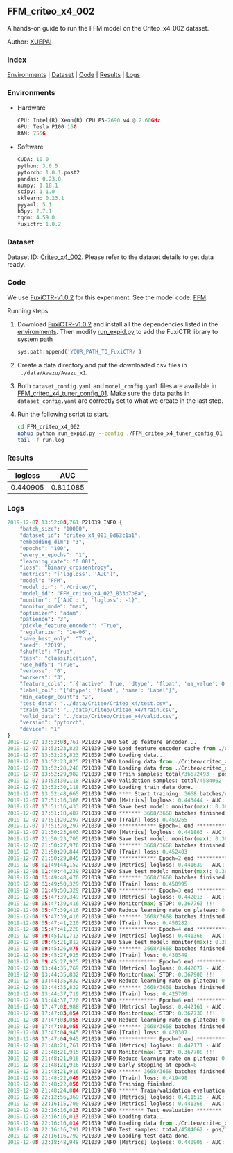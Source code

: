 ## FFM_criteo_x4_002

A hands-on guide to run the FFM model on the Criteo_x4_002 dataset.

Author: [XUEPAI](https://github.com/xue-pai)

### Index
[Environments](#Environments) | [Dataset](#Dataset) | [Code](#Code) | [Results](#Results) | [Logs](#Logs)

### Environments
+ Hardware

  ```python
  CPU: Intel(R) Xeon(R) CPU E5-2690 v4 @ 2.60GHz
  GPU: Tesla P100 16G
  RAM: 755G

  ```

+ Software

  ```python
  CUDA: 10.0
  python: 3.6.5
  pytorch: 1.0.1.post2
  pandas: 0.23.0
  numpy: 1.18.1
  scipy: 1.1.0
  sklearn: 0.23.1
  pyyaml: 5.1
  h5py: 2.7.1
  tqdm: 4.59.0
  fuxictr: 1.0.2
  ```

### Dataset
Dataset ID: [Criteo_x4_002](https://github.com/openbenchmark/BARS/blob/master/ctr_prediction/datasets/Criteo/README.md#Criteo_x4_002). Please refer to the dataset details to get data ready.

### Code

We use [FuxiCTR-v1.0.2](https://github.com/xue-pai/FuxiCTR/tree/v1.0.2) for this experiment. See the model code: [FFM](https://github.com/xue-pai/FuxiCTR/blob/v1.0.2/fuxictr/pytorch/models/FFM.py).

Running steps:

1. Download [FuxiCTR-v1.0.2](https://github.com/xue-pai/FuxiCTR/archive/refs/tags/v1.0.2.zip) and install all the dependencies listed in the [environments](#environments). Then modify [run_expid.py](./run_expid.py#L5) to add the FuxiCTR library to system path
    
    ```python
    sys.path.append('YOUR_PATH_TO_FuxiCTR/')
    ```

2. Create a data directory and put the downloaded csv files in `../data/Avazu/Avazu_x1`.

3. Both `dataset_config.yaml` and `model_config.yaml` files are available in [FFM_criteo_x4_tuner_config_01](./FFM_criteo_x4_tuner_config_01). Make sure the data paths in `dataset_config.yaml` are correctly set to what we create in the last step.

4. Run the following script to start.

    ```bash
    cd FFM_criteo_x4_002
    nohup python run_expid.py --config ./FFM_criteo_x4_tuner_config_01 --expid FFM_criteo_x4_023_0b654e65 --gpu 0 > run.log &
    tail -f run.log
    ```

### Results

| logloss | AUC  |
|:--------------------:|:--------------------:|
| 0.440905 | 0.811085  |


### Logs
```python
2019-12-07 13:52:08,761 P21039 INFO {
    "batch_size": "10000",
    "dataset_id": "criteo_x4_001_0d63c1a1",
    "embedding_dim": "3",
    "epochs": "100",
    "every_x_epochs": "1",
    "learning_rate": "0.001",
    "loss": "binary_crossentropy",
    "metrics": "['logloss', 'AUC']",
    "model": "FFM",
    "model_dir": "./Criteo/",
    "model_id": "FFM_criteo_x4_023_833b7b8a",
    "monitor": "{'AUC': 1, 'logloss': -1}",
    "monitor_mode": "max",
    "optimizer": "adam",
    "patience": "3",
    "pickle_feature_encoder": "True",
    "regularizer": "1e-06",
    "save_best_only": "True",
    "seed": "2019",
    "shuffle": "True",
    "task": "classification",
    "use_hdf5": "True",
    "verbose": "0",
    "workers": "3",
    "feature_cols": "[{'active': True, 'dtype': 'float', 'na_value': 0, 'name': ['I1', 'I2', 'I3', 'I4', 'I5', 'I6', 'I7', 'I8', 'I9', 'I10', 'I11', 'I12', 'I13'], 'preprocess': 'convert_to_bucket', 'type': 'categorical'}, {'active': True, 'dtype': 'str', 'na_value': '', 'name': ['C1', 'C2', 'C3', 'C4', 'C5', 'C6', 'C7', 'C8', 'C9', 'C10', 'C11', 'C12', 'C13', 'C14', 'C15', 'C16', 'C17', 'C18', 'C19', 'C20', 'C21', 'C22', 'C23', 'C24', 'C25', 'C26'], 'type': 'categorical'}]",
    "label_col": "{'dtype': 'float', 'name': 'Label'}",
    "min_categr_count": "2",
    "test_data": "../data/Criteo/Criteo_x4/test.csv",
    "train_data": "../data/Criteo/Criteo_x4/train.csv",
    "valid_data": "../data/Criteo/Criteo_x4/valid.csv",
    "version": "pytorch",
    "device": "1"
}
2019-12-07 13:52:08,761 P21039 INFO Set up feature encoder...
2019-12-07 13:52:23,823 P21039 INFO Load feature encoder cache from ./Criteo/criteo_x4_001_0d63c1a1/feature_encoder.pkl
2019-12-07 13:52:23,823 P21039 INFO Loading data...
2019-12-07 13:52:23,825 P21039 INFO Loading data from ./Criteo/criteo_x4_001_0d63c1a1/train.hdf5
2019-12-07 13:52:28,248 P21039 INFO Loading data from ./Criteo/criteo_x4_001_0d63c1a1/valid.hdf5
2019-12-07 13:52:29,982 P21039 INFO Train samples: total/36672493 - pos/9396350 - neg/27276143 - ratio/25.62%
2019-12-07 13:52:30,118 P21039 INFO Validation samples: total/4584062 - pos/1174544 - neg/3409518 - ratio/25.62%
2019-12-07 13:52:30,118 P21039 INFO Loading train data done.
2019-12-07 13:52:48,665 P21039 INFO **** Start training: 3668 batches/epoch ****
2019-12-07 17:51:16,368 P21039 INFO [Metrics] logloss: 0.443444 - AUC: 0.808130
2019-12-07 17:51:16,433 P21039 INFO Save best model: monitor(max): 0.364686
2019-12-07 17:51:18,487 P21039 INFO ******* 3668/3668 batches finished *******
2019-12-07 17:51:20,297 P21039 INFO [Train] loss: 0.459265
2019-12-07 17:51:20,297 P21039 INFO ************ Epoch=1 end ************
2019-12-07 21:50:23,603 P21039 INFO [Metrics] logloss: 0.441863 - AUC: 0.809884
2019-12-07 21:50:23,705 P21039 INFO Save best model: monitor(max): 0.368022
2019-12-07 21:50:27,976 P21039 INFO ******* 3668/3668 batches finished *******
2019-12-07 21:50:29,844 P21039 INFO [Train] loss: 0.452403
2019-12-07 21:50:29,845 P21039 INFO ************ Epoch=2 end ************
2019-12-08 01:49:44,152 P21039 INFO [Metrics] logloss: 0.441639 - AUC: 0.810156
2019-12-08 01:49:44,239 P21039 INFO Save best model: monitor(max): 0.368517
2019-12-08 01:49:48,470 P21039 INFO ******* 3668/3668 batches finished *******
2019-12-08 01:49:50,329 P21039 INFO [Train] loss: 0.450995
2019-12-08 01:49:50,329 P21039 INFO ************ Epoch=3 end ************
2019-12-08 05:47:39,349 P21039 INFO [Metrics] logloss: 0.442013 - AUC: 0.809776
2019-12-08 05:47:39,416 P21039 INFO Monitor(max) STOP: 0.367763 !!!
2019-12-08 05:47:39,416 P21039 INFO Reduce learning rate on plateau: 0.000100
2019-12-08 05:47:39,416 P21039 INFO ******* 3668/3668 batches finished *******
2019-12-08 05:47:41,220 P21039 INFO [Train] loss: 0.450282
2019-12-08 05:47:41,220 P21039 INFO ************ Epoch=4 end ************
2019-12-08 09:45:21,713 P21039 INFO [Metrics] logloss: 0.441366 - AUC: 0.810563
2019-12-08 09:45:21,812 P21039 INFO Save best model: monitor(max): 0.369197
2019-12-08 09:45:26,075 P21039 INFO ******* 3668/3668 batches finished *******
2019-12-08 09:45:27,925 P21039 INFO [Train] loss: 0.430549
2019-12-08 09:45:27,925 P21039 INFO ************ Epoch=5 end ************
2019-12-08 13:44:35,769 P21039 INFO [Metrics] logloss: 0.442077 - AUC: 0.809977
2019-12-08 13:44:35,832 P21039 INFO Monitor(max) STOP: 0.367900 !!!
2019-12-08 13:44:35,832 P21039 INFO Reduce learning rate on plateau: 0.000010
2019-12-08 13:44:35,832 P21039 INFO ******* 3668/3668 batches finished *******
2019-12-08 13:44:37,719 P21039 INFO [Train] loss: 0.425769
2019-12-08 13:44:37,720 P21039 INFO ************ Epoch=6 end ************
2019-12-08 17:47:02,988 P21039 INFO [Metrics] logloss: 0.442161 - AUC: 0.809891
2019-12-08 17:47:03,054 P21039 INFO Monitor(max) STOP: 0.367730 !!!
2019-12-08 17:47:03,055 P21039 INFO Reduce learning rate on plateau: 0.000001
2019-12-08 17:47:03,055 P21039 INFO ******* 3668/3668 batches finished *******
2019-12-08 17:47:04,945 P21039 INFO [Train] loss: 0.420307
2019-12-08 17:47:04,945 P21039 INFO ************ Epoch=7 end ************
2019-12-08 21:48:21,761 P21039 INFO [Metrics] logloss: 0.442171 - AUC: 0.809879
2019-12-08 21:48:21,915 P21039 INFO Monitor(max) STOP: 0.367708 !!!
2019-12-08 21:48:21,916 P21039 INFO Reduce learning rate on plateau: 0.000001
2019-12-08 21:48:21,916 P21039 INFO Early stopping at epoch=8
2019-12-08 21:48:21,916 P21039 INFO ******* 3668/3668 batches finished *******
2019-12-08 21:48:22,049 P21039 INFO [Train] loss: 0.419498
2019-12-08 21:48:22,050 P21039 INFO Training finished.
2019-12-08 21:48:24,084 P21039 INFO ****** Train/validation evaluation ******
2019-12-08 22:12:56,369 P21039 INFO [Metrics] logloss: 0.411515 - AUC: 0.841924
2019-12-08 22:16:15,700 P21039 INFO [Metrics] logloss: 0.441366 - AUC: 0.810563
2019-12-08 22:16:16,013 P21039 INFO ******** Test evaluation ********
2019-12-08 22:16:16,013 P21039 INFO Loading data...
2019-12-08 22:16:16,014 P21039 INFO Loading data from ./Criteo/criteo_x4_001_0d63c1a1/test.hdf5
2019-12-08 22:16:16,791 P21039 INFO Test samples: total/4584062 - pos/1174544 - neg/3409518 - ratio/25.62%
2019-12-08 22:16:16,792 P21039 INFO Loading test data done.
2019-12-08 22:18:48,948 P21039 INFO [Metrics] logloss: 0.440905 - AUC: 0.811085

```
